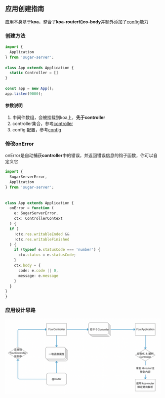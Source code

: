 ## 应用创建指南
应用本身基于**koa**，整合了**koa-router**和**co-body**并额外添加了[config](./config.md)能力


### 创建方法
```typescript
import {
  Application
} from 'sugar-server';

class App extends Application {
  static Controller = []
}

const app = new App();
app.listen(9000);
```

#### 参数说明
1. 中间件数组，会被挂载到koa上，**先于controller**
2. controller集合，参考[controller](./controller.md)
3. config 配置，参考[config](./config.md)


### 修改onError
onError是自动捕获**controller**中的错误，并返回错误信息的钩子函数，你可以自定义它
```typescript
import {
  SugarServerError,
  Application
} from 'sugar-server';


class App extends Application {
  onError = function (
    e: SugarServerError,
    ctx: ControllerContext
  ) {
  if (
    !ctx.res.writableEnded &&
    !ctx.res.writableFinished
  ) {
    if (typeof e.statusCode === 'number') {
      ctx.status = e.statusCode;
    }
    ctx.body = {
      code: e.code || 0,
      message: e.message
    }
  }
}
}
```

### 应用设计思路
![sugar-controller](./sugar-controller.png)